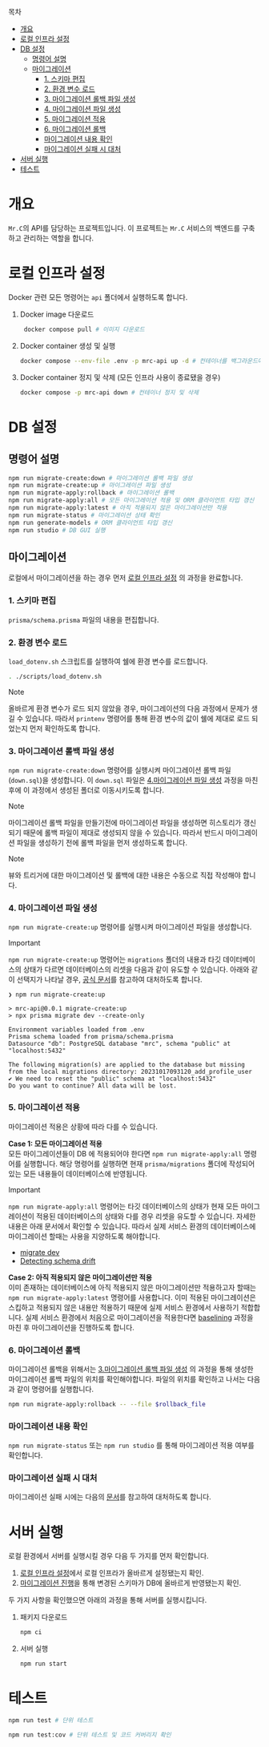 목차
- [개요](#개요)
- [로컬 인프라 설정](#로컬-인프라-설정)
- [DB 설정](#db-설정)
  - [명령어 설명](#명령어-설명)
  - [마이그레이션](#마이그레이션)
    - [1. 스키마 편집](#1-스키마-편집)
    - [2. 환경 변수 로드](#2-환경-변수-로드)
    - [3. 마이그레이션 롤백 파일 생성](#3-마이그레이션-롤백-파일-생성)
    - [4. 마이그레이션 파일 생성](#4-마이그레이션-파일-생성)
    - [5. 마이그레이션 적용](#5-마이그레이션-적용)
    - [6. 마이그레이션 롤백](#6-마이그레이션-롤백)
    - [마이그레이션 내용 확인](#마이그레이션-내용-확인)
    - [마이그레이션 실패 시 대처](#마이그레이션-실패-시-대처)
- [서버 실행](#서버-실행)
- [테스트](#테스트)

# 개요
`Mr.C`의 API를 담당하는 프로젝트입니다. 이 프로젝트는 `Mr.C` 서비스의 백엔드를 구축하고 관리하는 역할을 합니다.

# 로컬 인프라 설정
Docker 관련 모든 명령어는 `api` 폴더에서 실행하도록 합니다.

1. Docker image 다운로드
   ```bash
    docker compose pull # 이미지 다운로드
   ```

2. Docker container 생성 및 실행
    ```bash
    docker compose --env-file .env -p mrc-api up -d # 컨테이너를 백그라운드에 생성 및 실행
    ```

3. Docker container 정지 및 삭제 (모든 인프라 사용이 종료됐을 경우)  
    ```bash
    docker compose -p mrc-api down # 컨테이너 정지 및 삭제
    ```

# DB 설정

## 명령어 설명 
```bash
npm run migrate-create:down # 마이그레이션 롤백 파일 생성
npm run migrate-create:up # 마이그레이션 파일 생성
npm run migrate-apply:rollback # 마이그레이션 롤백
npm run migrate-apply:all # 모든 마이그레이션 적용 및 ORM 클라이언트 타입 갱신
npm run migrate-apply:latest # 아직 적용되지 않은 마이그레이션만 적용
npm run migrate-status # 마이그레이션 상태 확인
npm run generate-models # ORM 클라이언트 타입 갱신
npm run studio # DB GUI 실행
```

## 마이그레이션
로컬에서 마이그레이션을 하는 경우 먼저  [로컬 인프라 설정](#로컬-인프라-설정) 의 과정을 완료합니다.

### 1. 스키마 편집
`prisma/schema.prisma` 파일의 내용을 편집합니다. 

### 2. 환경 변수 로드
`load_dotenv.sh` 스크립트를 실행하여 쉘에 환경 변수를 로드합니다.

```bash
. ./scripts/load_dotenv.sh
```

> [!NOTE]  
> 올바르게 환경 변수가 로드 되지 않았을 경우, 마이그레이션의 다음 과정에서 문제가 생길 수 있습니다. 따라서 `printenv` 명령어를 통해 환경 변수의 값이 쉘에 제대로 로드 되었는지 먼저 확인하도록 합니다. 

### 3. 마이그레이션 롤백 파일 생성
`npm run migrate-create:down` 명령어를 실행시켜 마이그레이션 롤백 파일(`down.sql`)을 생성합니다. 이 `down.sql` 파일은 [4.마이그레이션 파일 생성](#4-마이그레이션-파일-생성) 과정을 마친 후에 이 과정에서 생성된 폴더로 이동시키도록 합니다.

> [!NOTE]  
> 마이그레이션 롤백 파일을 만들기전에 마이그레이션 파일을 생성하면 히스토리가 갱신되기 때문에 롤백 파일이 제대로 생성되지 않을 수 있습니다. 따라서 반드시 마이그레이션 파일을 생성하기 전에 롤백 파일을 먼저 생성하도록 합니다.

> [!NOTE]  
> 뷰와 트리거에 대한 마이그레이션 및 롤백에 대한 내용은 수동으로 직접 작성해야 합니다.

### 4. 마이그레이션 파일 생성
`npm run migrate-create:up` 명령어를 실행시켜 마이그레이션 파일을 생성합니다. 

> [!IMPORTANT]  
> `npm run migrate-create:up` 명령어는 `migrations` 폴더의 내용과 타깃 데이터베이스의 상태가 다르면 데이터베이스의 리셋을 다음과 같이 유도할 수 있습니다. 아래와 같이 선택지가 나타날 경우, [공식 문서](https://www.prisma.io/docs/guides/migrate/developing-with-prisma-migrate/troubleshooting-development)를 참고하여 대처하도록 합니다.
```
❯ npm run migrate-create:up

> mrc-api@0.0.1 migrate-create:up
> npx prisma migrate dev --create-only

Environment variables loaded from .env
Prisma schema loaded from prisma/schema.prisma
Datasource "db": PostgreSQL database "mrc", schema "public" at "localhost:5432"

The following migration(s) are applied to the database but missing from the local migrations directory: 20231017093120_add_profile_user
✔ We need to reset the "public" schema at "localhost:5432"
Do you want to continue? All data will be lost.
```

### 5. 마이그레이션 적용
마이그레이션 적용은 상황에 따라 다를 수 있습니다. 

**Case 1: 모든 마이그레이션 적용**  
모든 마이그레이션들이 DB 에 적용되어야 한다면 `npm run migrate-apply:all` 명령어를 실행합니다. 해당 명령어를 실행하면 현재 `prisma/migrations` 폴더에 작성되어 있는 모든 내용들이 데이터베이스에 반영됩니다. 

> [!IMPORTANT]  
> `npm run migrate-apply:all` 명령어는 타깃 데이터베이스의 상태가 현재 모든 마이그레이션이 적용된 데이터베이스의 상태와 다를 경우 리셋을 유도할 수 있습니다. 자세한 내용은 아래 문서에서 확인할 수 있습니다. 따라서 실제 서비스 환경의 데이터베이스에 마이그레이션 할때는 사용을 지양하도록 해야합니다.
- [migrate dev](https://www.prisma.io/docs/reference/api-reference/command-reference#migrate-dev)
- [Detecting schema drift](https://www.prisma.io/docs/concepts/components/prisma-migrate/shadow-database#detecting-schema-drift)

**Case 2:  아직 적용되지 않은 마이그레이션만 적용**  
이미 존재하는 데이터베이스에 아직 적용되지 않은 마이그레이션만 적용하고자 할때는 `npm run migrate-apply:latest` 명령어를 사용합니다. 이미 적용된 마이그레이션은 스킵하고 적용되지 않은 내용만 적용하기 때문에 실제 서비스 환경에서 사용하기 적합합니다. 실제 서비스 환경에서 처음으로 마이그레이션을 적용한다면 [baselining](https://www.prisma.io/docs/guides/migrate/developing-with-prisma-migrate/baselining) 과정을 마친 후 마이그레이션을 진행하도록 합니다.

### 6. 마이그레이션 롤백
마이그레이션 롤백을 위해서는 [3.마이그레이션 롤백 파일 생성](#3-마이그레이션-롤백-파일-생성) 의 과정을 통해 생성한 마이그레이션 롤백 파일의 위치를 확인해야합니다. 파일의 위치를 확인하고 나서는 다음과 같이 명령어를 실행합니다.

```bash
npm run migrate-apply:rollback -- --file $rollback_file
```

### 마이그레이션 내용 확인
`npm run migrate-status` 또는 `npm run studio` 를 통해 마이그레이션 적용 여부를 확인합니다.

### 마이그레이션 실패 시 대처
마이그레이션 실패 시에는 다음의 [문서](https://www.prisma.io/docs/guides/migrate/developing-with-prisma-migrate/troubleshooting-development#schema-drift)를 참고하여 대처하도록 합니다.

# 서버 실행
로컬 환경에서 서버를 실행시킬 경우 다음 두 가지를 먼저 확인합니다.
1. [로컬 인프라 설정](#로컬-인프라-설정)에서 로컬 인프라가 올바르게 설정됐는지 확인.
2. [마이그레이션 진행](#마이그레이션)을 통해 변경된 스키마가 DB에  올바르게 반영됐는지 확인.

두 가지 사항을 확인했으면 아래의 과정을 통해 서버를 실행시킵니다.
1. 패키지 다운로드
   ```bash
   npm ci
   ```

2. 서버 실행
   ``` bash
   npm run start
   ```

# 테스트

```bash
npm run test # 단위 테스트

npm run test:cov # 단위 테스트 및 코드 커버리지 확인
```
